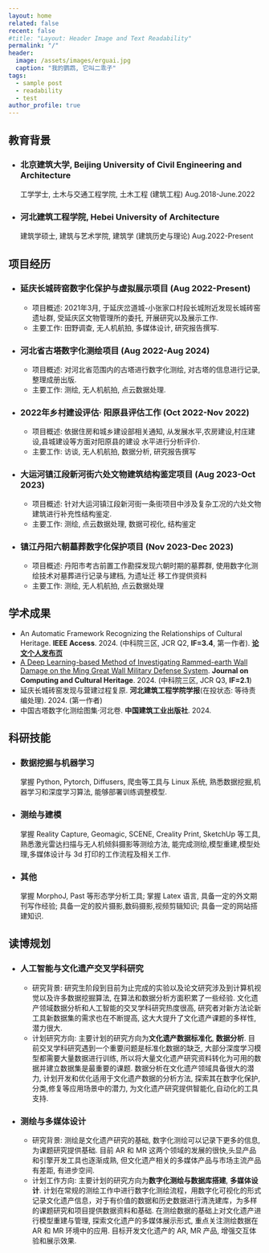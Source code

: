 ```yaml
---
layout: home
related: false
recent: false
#title: "Layout: Header Image and Text Readability"
permalink: "/"
header:
  image: /assets/images/erguai.jpg
  caption: "我的鹦鹉, 它叫二乖子"
tags: 
  - sample post
  - readability
  - test
author_profile: true
---
```


## 教育背景
  * ### 北京建筑大学, Beijing University of Civil Engineering and Architecture
    工学学士, 土木与交通工程学院, 土木工程 (建筑工程)
    Aug.2018-June.2022
  * ### 河北建筑工程学院, Hebei University of Architecture
    建筑学硕士, 建筑与艺术学院, 建筑学 (建筑历史与理论)
    Aug.2022-Present

## 项目经历
  * ### 延庆长城砖窑数字化保护与虚拟展示项目 (Aug 2022-Present)
    - 项目概述: 2021年3月, 于延庆岔道城-小张家口村段长城附近发现长城砖窑遗址群, 受延庆区文物管理所的委托,
开展研究以及展示工作.
    - 主要工作: 田野调查, 无人机航拍, 多媒体设计, 研究报告撰写.
  * ### 河北省古塔数字化测绘项目 (Aug 2022-Aug 2024)
    - 项目概述: 对河北省范围内的古塔进行数字化测绘, 对古塔的信息进行记录, 整理成册出版.
    - 主要工作: 测绘, 无人机航拍, 点云数据处理.
  * ### 2022年乡村建设评估· 阳原县评估工作 (Oct 2022-Nov 2022)
    - 项目概述: 依据住房和城乡建设部相关通知, 从发展水平,农房建设,村庄建设,县城建设等方面对阳原县的建设
水平进行分析评价.
    - 主要工作: 访谈, 无人机航拍, 数据分析, 研究报告撰写
  * ### 大运河镇江段新河街六处文物建筑结构鉴定项目 (Aug 2023-Oct 2023)
    - 项目概述: 针对大运河镇江段新河街一条街项目中涉及复杂工况的六处文物建筑进行补充性结构鉴定.
    - 主要工作: 测绘, 点云数据处理, 数据可视化, 结构鉴定
  * ### 镇江丹阳六朝墓葬数字化保护项目 (Nov 2023-Dec 2023)
    - 项目概述: 丹阳市考古前置工作勘探发现六朝时期的墓葬群, 使用数字化测绘技术对墓葬进行记录与建档, 为遗址迁
移工作提供资料
    - 主要工作: 测绘, 无人机航拍, 点云数据处理
   
## 学术成果
  * An Automatic Framework Recognizing the Relationships of Cultural Heritage. **IEEE Access**. 2024. (中科院三区, JCR Q2, **IF=3.4**, 第一作者). [**论文个人发布页**](xiaozhangbingga.github.io/CHREF/)
  * [A Deep Learning-based Method of Investigating Rammed-earth Wall Damage on the Ming Great Wall Military Defense System](https://dl.acm.org/doi/10.1145/3701739). **Journal on Computing and Cultural Heritage**. 2024. (中科院三区, JCR Q3, **IF=2.1**)
  * 延庆长城砖窑发现与营建过程复原. **河北建筑工程学院学报**(在投状态: 等待责编处理). 2024. (第一作者)
  * 中国古塔数字化测绘图集·河北卷. **中国建筑工业出版社**. 2024.

## 科研技能
  * ### 数据挖掘与机器学习
    掌握 Python, Pytorch, Diffusers, 爬虫等工具与 Linux 系统, 熟悉数据挖掘,机器学习和深度学习算法, 能够部署训练调整模型.
  * ### 测绘与建模
    掌握 Reality Capture, Geomagic, SCENE, Creality Print, SketchUp 等工具, 熟悉激光雷达扫描与无人机倾斜摄影等测绘方法, 能完成测绘,模型重建,模型处理,多媒体设计与 3d 打印的工作流程及相关工作.
  * ### 其他
    掌握 MorphoJ, Past 等形态学分析工具; 掌握 Latex 语言, 具备一定的外文期刊写作经验; 具备一定的胶片摄影,数码摄影,视频剪辑知识; 具备一定的网站搭建知识.

## 读博规划
  * ### 人工智能与文化遗产交叉学科研究
    - 研究背景: 研究生阶段到目前为止完成的实验以及论文研究涉及到计算机视觉以及许多数据挖掘算法, 在算法和数据分析方面积累了一些经验. 文化遗产领域数据分析和人工智能的交叉学科研究热度很高, 研究者对新方法论新工具新数据集的需求也在不断提高, 这大大提升了文化遗产课题的多样性, 潜力很大.
    - 计划研究方向: 主要计划的研究方向为**文化遗产数据标准化**, **数据分析**.
      目前交叉学科研究遇到一个重要问题是标准化数据的缺乏, 大部分深度学习模型都需要大量数据进行训练, 所以将大量文化遗产研究资料转化为可用的数据并建立数据集是最重要的课题.
      数据分析在文化遗产领域具备很大的潜力, 计划开发和优化适用于文化遗产数据的分析方法, 探索其在数字化保护,分类,修复等应用场景中的潜力, 为文化遗产研究提供智能化,自动化的工具支持.
  * ### 测绘与多媒体设计
    - 研究背景: 测绘是文化遗产研究的基础, 数字化测绘可以记录下更多的信息, 为课题研究提供基础. 目前 AR 和 MR 这两个领域的发展的很快,头显产品和引擎开发工具也逐渐成熟, 但文化遗产相关的多媒体产品与市场主流产品有差距, 有进步空间.
    - 计划工作方向: 主要计划的研究方向为**数字化测绘与数据库搭建**, **多媒体设计**.
      计划在常规的测绘工作中进行数字化测绘流程，用数字化可视化的形式记录文化遗产信息，对于有价值的数据和历史数据进行清洗建库，为多样的课题研究和项目提供数据资料和基础.
      在测绘数据的基础上对文化遗产进行模型重建与管理, 探索文化遗产的多媒体展示形式, 重点关注测绘数据在 AR 和 MR 环境中的应用. 目标开发文化遗产的 AR, MR 产品, 增强交互体验和展示效果.
    
